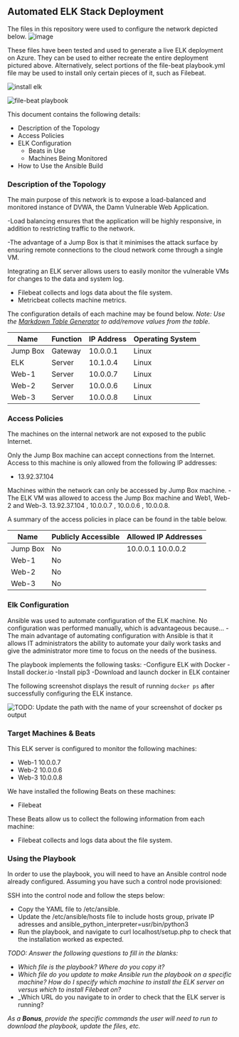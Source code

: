 ## Automated ELK Stack Deployment

The files in this repository were used to configure the network depicted below.
![image](https://user-images.githubusercontent.com/73668221/110509346-0166cf80-80d0-11eb-8445-92db74cb6ed5.png)


These files have been tested and used to generate a live ELK deployment on Azure. They can be used to either recreate the entire deployment pictured above. Alternatively, select portions of the file-beat playbook.yml file may be used to install only certain pieces of it, such as Filebeat.


![install elk](https://user-images.githubusercontent.com/73668221/110512773-81426900-80d3-11eb-9094-3deaa69eddac.JPG)

![file-beat playbook](https://user-images.githubusercontent.com/73668221/110511354-252b1500-80d2-11eb-9a5a-ce2813e4352b.JPG)


This document contains the following details:
- Description of the Topology
- Access Policies
- ELK Configuration
  - Beats in Use
  - Machines Being Monitored
- How to Use the Ansible Build


### Description of the Topology

The main purpose of this network is to expose a load-balanced and monitored instance of DVWA, the Damn Vulnerable Web Application.

-Load balancing ensures that the application will be highly responsive, in addition to restricting traffic to the network.

-The advantage of a Jump Box is that it minimises the attack surface by ensuring remote connections to the cloud network come through a single VM.

Integrating an ELK server allows users to easily monitor the vulnerable VMs for changes to the data and system log.
- Filebeat collects and logs data about the file system.
- Metricbeat collects machine metrics.

The configuration details of each machine may be found below.
_Note: Use the [Markdown Table Generator](http://www.tablesgenerator.com/markdown_tables) to add/remove values from the table_.

| Name     | Function | IP Address | Operating System |
|----------|----------|------------|------------------|
| Jump Box | Gateway  | 10.0.0.1   | Linux            |
| ELK      | Server   | 10.1.0.4   | Linux            |
| Web-1    | Server   | 10.0.0.7   | Linux            |
| Web-2    | Server   | 10.0.0.6   | Linux            |
| Web-3    | Server   | 10.0.0.8   | Linux            |

### Access Policies

The machines on the internal network are not exposed to the public Internet. 

Only the Jump Box machine can accept connections from the Internet. Access to this machine is only allowed from the following IP addresses:
- 13.92.37.104

Machines within the network can only be accessed by Jump Box machine.
-The ELK VM was allowed to access the Jump Box machine and Web1, Web-2 and Web-3. 13.92.37.104 , 10.0.0.7 , 10.0.0.6 , 10.0.0.8.

A summary of the access policies in place can be found in the table below.

| Name     | Publicly Accessible | Allowed IP Addresses |
|----------|---------------------|----------------------|
| Jump Box | No                  | 10.0.0.1 10.0.0.2    |
| Web-1    | No                  |                      |
| Web-2    | No                  |                      |
| Web-3    | No                  |                      |

### Elk Configuration

Ansible was used to automate configuration of the ELK machine. No configuration was performed manually, which is advantageous because...
-The main advantage of automating configuration with Ansible is that it allows IT administrators the ability to automate your daily work tasks and give the administrator more time to focus on the needs of the business.

The playbook implements the following tasks:
-Configure ELK with Docker
-Install docker.io
-Install pip3
-Download and launch docker in ELK container

The following screenshot displays the result of running `docker ps` after successfully configuring the ELK instance.

![TODO: Update the path with the name of your screenshot of docker ps output](Images/docker_ps_output.png)

### Target Machines & Beats
This ELK server is configured to monitor the following machines:
- Web-1 10.0.0.7
- Web-2 10.0.0.6
- Web-3 10.0.0.8

We have installed the following Beats on these machines:
- Filebeat

These Beats allow us to collect the following information from each machine:
- Filebeat collects and logs data about the file system.

### Using the Playbook
In order to use the playbook, you will need to have an Ansible control node already configured. Assuming you have such a control node provisioned: 

SSH into the control node and follow the steps below:
- Copy the YAML file to /etc/ansible.
- Update the /etc/ansible/hosts file to include hosts group, private IP adresses and ansible_python_interpreter=usr/bin/python3
- Run the playbook, and navigate to curl localhost/setup.php to check that the installation worked as expected.

_TODO: Answer the following questions to fill in the blanks:_
- _Which file is the playbook? Where do you copy it?_
- _Which file do you update to make Ansible run the playbook on a specific machine? How do I specify which machine to install the ELK server on versus which to install Filebeat on?_
- _Which URL do you navigate to in order to check that the ELK server is running?

_As a **Bonus**, provide the specific commands the user will need to run to download the playbook, update the files, etc._
